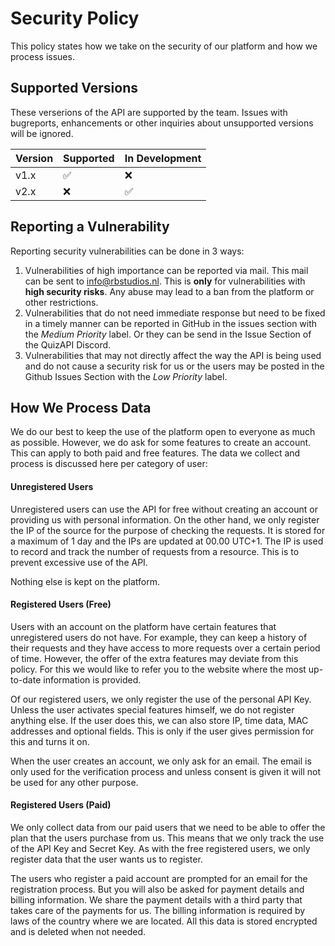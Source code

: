 # Security Policy
This policy states how we take on the security of our platform and how we process issues.

## Supported Versions

These verserions of the API are supported by the team. Issues with bugreports, enhancements or other inquiries about unsupported versions will be ignored.

| Version | Supported          | In Development |
| ------- | ------------------ | -------------- |
| v1.x    | ✅ | ❌ |
| v2.x    | ❌                | ✅ |

## Reporting a Vulnerability

Reporting security vulnerabilities can be done in 3 ways:

1. Vulnerabilities of high importance can be reported via mail. This mail can be sent to info@rbstudios.nl. This is **only** for vulnerabilities with **high security risks**. Any abuse may lead to a ban from the platform or other restrictions.
2. Vulnerabilities that do not need immediate response but need to be fixed in a timely manner can be reported in GitHub in the issues section with the *Medium Priority* label. Or they can be send in the Issue Section of the QuizAPI Discord.
3. Vulnerabilities that may not directly affect the way the API is being used and do not cause a security risk for us or the users may be posted in the Github Issues Section with the *Low Priority* label.

## How We Process Data

We do our best to keep the use of the platform open to everyone as much as possible. However, we do ask for some features to create an account. This can apply to both paid and free features. The data we collect and process is discussed here per category of user:

#### Unregistered Users
Unregistered users can use the API for free without creating an account or providing us with personal information. On the other hand, we only register the IP of the source for the purpose of checking the requests. It is stored for a maximum of 1 day and the IPs are updated at 00.00 UTC+1. The IP is used to record and track the number of requests from a resource. This is to prevent excessive use of the API.

Nothing else is kept on the platform.

#### Registered Users (Free)

Users with an account on the platform have certain features that unregistered users do not have. For example, they can keep a history of their requests and they have access to more requests over a certain period of time. However, the offer of the extra features may deviate from this policy. For this we would like to refer you to the website where the most up-to-date information is provided.

Of our registered users, we only register the use of the personal API Key. Unless the user activates special features himself, we do not register anything else. If the user does this, we can also store IP, time data, MAC addresses and optional fields. This is only if the user gives permission for this and turns it on.

When the user creates an account, we only ask for an email. The email is only used for the verification process and unless consent is given it will not be used for any other purpose.

#### Registered Users (Paid)

We only collect data from our paid users that we need to be able to offer the plan that the users purchase from us. This means that we only track the use of the API Key and Secret Key. As with the free registered users, we only register data that the user wants us to register.

The users who register a paid account are prompted for an email for the registration process. But you will also be asked for payment details and billing information. We share the payment details with a third party that takes care of the payments for us. The billing information is required by laws of the country where we are located. All this data is stored encrypted and is deleted when not needed.
